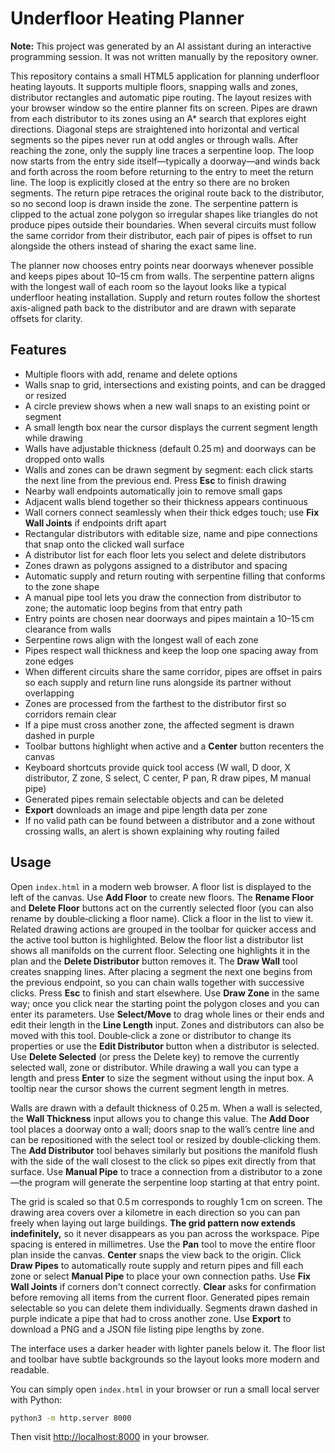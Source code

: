 # Underfloor Heating Planner

**Note:** This project was generated by an AI assistant during an interactive
programming session. It was not written manually by the repository owner.

This repository contains a small HTML5 application for planning underfloor
heating layouts. It supports multiple floors, snapping walls and zones,
distributor rectangles and automatic pipe routing.
The layout resizes with your browser window so the entire planner fits on screen.
Pipes are drawn from each distributor to its zones using an A* search that
explores eight directions. Diagonal steps are straightened into horizontal and
vertical segments so the pipes never run at odd angles or through walls.
After reaching the zone, only the supply line traces a serpentine loop. The
loop now starts from the entry side itself—typically a doorway—and winds back
and forth across the room before returning to the entry to meet the return
line. The loop is explicitly closed at the entry so there are no broken
segments. The return pipe retraces the original route back to the distributor,
so no second loop is drawn inside the zone. The serpentine pattern is clipped to
the actual zone polygon so irregular shapes like triangles do not produce pipes
outside their boundaries.
When several circuits must follow the same corridor from their distributor,
each pair of pipes is offset to run alongside the others instead of sharing the
exact same line.

The planner now chooses entry points near doorways whenever possible and keeps
pipes about 10–15 cm from walls. The serpentine pattern aligns with the longest
wall of each room so the layout looks like a typical underfloor heating
installation. Supply and return routes follow the shortest axis-aligned path
back to the distributor and are drawn with separate offsets for clarity.

## Features

- Multiple floors with add, rename and delete options
- Walls snap to grid, intersections and existing points, and can be dragged or resized
- A circle preview shows when a new wall snaps to an existing point or segment
- A small length box near the cursor displays the current segment length while drawing
- Walls have adjustable thickness (default 0.25 m) and doorways can be dropped onto walls
- Walls and zones can be drawn segment by segment: each click starts the next line from the previous end. Press **Esc** to finish drawing
- Nearby wall endpoints automatically join to remove small gaps
- Adjacent walls blend together so their thickness appears continuous
- Wall corners connect seamlessly when their thick edges touch; use **Fix Wall Joints** if endpoints drift apart
- Rectangular distributors with editable size, name and pipe connections that snap onto the clicked wall surface
- A distributor list for each floor lets you select and delete distributors
- Zones drawn as polygons assigned to a distributor and spacing
- Automatic supply and return routing with serpentine filling that
  conforms to the zone shape
- A manual pipe tool lets you draw the connection from distributor to zone;
  the automatic loop begins from that entry path
- Entry points are chosen near doorways and pipes maintain a 10–15 cm
  clearance from walls
- Serpentine rows align with the longest wall of each zone
- Pipes respect wall thickness and keep the loop one spacing away from zone edges
- When different circuits share the same corridor, pipes are offset in pairs so
  each supply and return line runs alongside its partner without overlapping
- Zones are processed from the farthest to the distributor first so corridors remain clear
- If a pipe must cross another zone, the affected segment is drawn dashed in purple
- Toolbar buttons highlight when active and a **Center** button recenters the canvas
- Keyboard shortcuts provide quick tool access (W wall, D door, X distributor, Z zone, S select, C center, P pan, R draw pipes, M manual pipe)
- Generated pipes remain selectable objects and can be deleted
- **Export** downloads an image and pipe length data per zone
- If no valid path can be found between a distributor and a zone without
  crossing walls, an alert is shown explaining why routing failed

## Usage

Open `index.html` in a modern web browser. A floor list is displayed to the left of the canvas. Use **Add Floor** to create new floors. The **Rename Floor** and **Delete Floor** buttons act on the currently selected floor (you can also rename by double‑clicking a floor name). Click a floor in the list to view it. Related drawing actions are grouped in the toolbar for quicker access and the active tool button is highlighted.
Below the floor list a distributor list shows all manifolds on the current floor. Selecting one highlights it in the plan and the **Delete Distributor** button removes it.
The **Draw Wall** tool creates snapping lines. After placing a segment the next one begins from the previous endpoint, so you can chain walls together with successive clicks. Press **Esc** to finish and start elsewhere. Use **Draw Zone** in the same way; once you click near the starting point the polygon closes and you can enter its parameters. Use **Select/Move** to drag whole lines or their ends and edit their length in the **Line Length** input. Zones and distributors can also be moved with this tool. Double‑click a zone or distributor to change its properties or use the **Edit Distributor** button when a distributor is selected. Use **Delete Selected** (or press the Delete key) to remove the currently selected wall, zone or distributor.
While drawing a wall you can type a length and press **Enter** to size the segment without using the input box. A tooltip near the cursor shows the current segment length in metres.

Walls are drawn with a default thickness of 0.25 m. When a wall is selected, the **Wall Thickness** input allows you to change this value. The **Add Door** tool places a doorway onto a wall; doors snap to the wall’s centre line and can be repositioned with the select tool or resized by double‑clicking them. The **Add Distributor** tool behaves similarly but positions the manifold flush with the side of the wall closest to the click so pipes exit directly from that surface. Use **Manual Pipe** to trace a connection from a distributor to a zone—the program will generate the serpentine loop starting at that entry point.

The grid is scaled so that 0.5 m corresponds to roughly 1 cm on screen. The drawing area covers over a kilometre in each direction so you can pan freely when laying out large buildings. **The grid pattern now extends indefinitely,** so it never disappears as you pan across the workspace. Pipe spacing is entered in millimetres. Use the **Pan** tool to move the entire floor plan inside the canvas. **Center** snaps the view back to the origin. Click **Draw Pipes** to automatically route supply and return pipes and fill each zone or select **Manual Pipe** to place your own connection paths. Use **Fix Wall Joints** if corners don't connect correctly. **Clear** asks for confirmation before removing all items from the current floor. Generated pipes remain selectable so you can delete them individually. Segments drawn dashed in purple indicate a pipe that had to cross another zone. Use **Export** to download a PNG and a JSON file listing pipe lengths by zone.

The interface uses a darker header with lighter panels below it. The floor list and toolbar have subtle backgrounds so the layout looks more modern and readable.

You can simply open `index.html` in your browser or run a small local server
with Python:

```bash
python3 -m http.server 8000
```

Then visit [http://localhost:8000](http://localhost:8000) in your browser.
